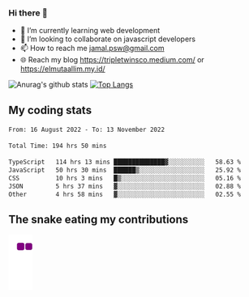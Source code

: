 ### Hi there 👋

<!--
**padepokanpenguin/padepokanpenguin** is a ✨ _special_ ✨ repository because its `README.md` (this file) appears on your GitHub profile.
-->

- 🌱 I’m currently learning  web development
- 👯 I’m looking to collaborate on javascript developers
- 📫 How to reach me jamal.psw@gmail.com
- 🌐 Reach my blog https://tripletwinsco.medium.com/ or https://elmutaallim.my.id/

![Anurag's github stats](https://github-readme-stats.vercel.app/api?username=padepokanpenguin&count_private=true&disable_animations=false&show_icons=true&theme=default)
[![Top Langs](https://github-readme-stats.vercel.app/api/top-langs/?username=padepokanpenguin&theme=default&layout=compact)](https://github.com/padepokanpenguin)

## My coding stats

<!--START_SECTION:waka-->

```text
From: 16 August 2022 - To: 13 November 2022

Total Time: 194 hrs 50 mins

TypeScript   114 hrs 13 mins ██████████████▓░░░░░░░░░░   58.63 %
JavaScript   50 hrs 30 mins  ██████▒░░░░░░░░░░░░░░░░░░   25.92 %
CSS          10 hrs 3 mins   █▒░░░░░░░░░░░░░░░░░░░░░░░   05.16 %
JSON         5 hrs 37 mins   ▓░░░░░░░░░░░░░░░░░░░░░░░░   02.88 %
Other        4 hrs 58 mins   ▓░░░░░░░░░░░░░░░░░░░░░░░░   02.55 %
```

<!--END_SECTION:waka-->


## The snake eating my contributions
![snake gif](https://github.com/padepokanpenguin/padepokanpenguin/blob/output/github-contribution-grid-snake.gif)

